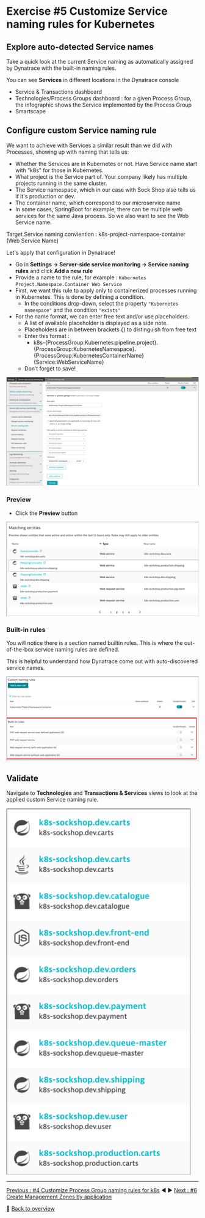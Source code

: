 # Exercise #5 Customize Service naming rules for Kubernetes

## Explore auto-detected Service names

Take a quick look at the current Service naming as automatically assigned by Dynatrace with the built-in naming rules.

You can see <b>Services</b> in different locations in the Dynatrace console

- Service & Transactions dashboard
- Technologies/Process Groups dashboard : for a given Process Group, the infographic shows the Service implemented by the Process Group
- Smartscape

## Configure custom Service naming rule

We want to achieve with Services a similar result than we did with Processes, showing up with naming that tells us:

- Whether the Services are in Kubernetes or not. Have Service name start with ”k8s" for those in Kubernetes.
- What project is the Service part of. Your company likely has multiple projects running in the same cluster.
- The Service namespace, which in our case with Sock Shop also tells us if it's production or dev.
- The container name, which correspond to our microservice name
- In some cases, SpringBoot for example, there can be multiple web services for the same Java process. So we also want to see the Web Service name. 

Target Service naming conviention :  k8s-project-namespace-container (Web Service Name)

Let's apply that configuration in Dynatrace!

- Go in <b>Settings -> Server-side service monitoring -> Service naming rules</b> and click <b>Add a new rule</b>
- Provide a name to the rule, for example : `Kubernetes Project.Namespace.Container Web Service`
- First, we want this rule to apply only to containerized processes running in Kubernetes. This is done by defining a condition.
  - In the conditions drop-down, select the property `"Kubernetes namespace"` and the condition `"exists"`
- For the name format, we can enter free text and/or use placeholders.
  - A list of available placeholder is displayed as a side note.
  - Placeholders are in between brackets {} to distinguish from free text
  - Enter this format : 
    - k8s-{ProcessGroup:Kubernetes:pipeline.project}.{ProcessGroup:KubernetesNamespace}.{ProcessGroup:KubernetesContainerName} {Service:WebServiceName}
  - Don’t forget to save!

![custom_service_naming_rule](assets/custom_service_naming_rule.png)

### Preview 

- Click the <b>Preview</b> button

![service_naming_rule_preview](assets/service_naming_rule_preview.png)

### Built-in rules

You will notice there is a section named builtin rules. This is where the out-of-the-box service naming rules are defined. 

This is helpful to understand how Dynatrace come out with auto-discovered service names. 

![built-in_service_naming_rules](assets/built-in_service_naming_rules.png)

## Validate

Navigate to <b>Technologies</b> and <b>Transactions & Services</b> views to look at the applied custom Service naming rule.

![service_naming_validation](assets/service_naming_validation.png)

---

[Previous : #4 Customize Process Group naming rules for k8s](../04_Customize_PG_naming_rules) :arrow_backward: :arrow_forward: [Next : #6 Create Management Zones by application](../06_Management_Zones_by_application)

:arrow_up_small: [Back to overview](../)